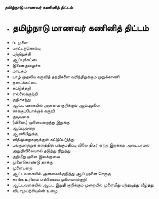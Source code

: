 **தமிழ்நாடு மாணவர் கணினித் திட்டம்**
- # தமிழ்நாடு மாணவர் கணினித் திட்டம்
- n. முளை
- மாட்டற்கொம்பு
- பற்றிறுக்கி
- ஆப்புக்கட்டை
- இணைகுழைச்சு
- மாடகம்
- யாழ் முதலிய கருவித் தந்திகளை வரிந்திறுக்கும் முறுக்காணி
- தடைக்கட்டை
- கட்டுத்தறி
- எல்லைக்குற்றி
- குறிச்சந்து
- ஆட்ட வகையில் அளவை குறிக்கும் ஆப்புமுளை
- சாக்குப்போக்குக் கருவி
- குடிவகை
- (வினை.) முளையறைந்து இறுக்கு
- ஆப்புஅறை
- ஆணியிறுக்கு
- விதிமுறைகளுக்குள் கட்டுப்படுத்து
- பங்குமாற்றுக் களத்தில் பங்குமதிப்பு விலை திடீர் ஏற்ற இறக்கம் அடையாமல் அறுதிவிலையால் தடுத்து நிறுத்து
- குறிமீது முளை இலக்குவை
- முளைகொண்டு தாக்கு
- முளையறை
- ஆட்டவகையில் அளவைக்குறித்து ஆப்புமுளை செருகு
- சுரங்க உரிமை எல்லையை முளையால்குறி
- ஆட்டவகையில் ஆட்ட இறுதி குறிக்கும் முறையில் முளைமீது பந்தடித்து வீழ்த்து
- விடாமுயற்சியுல்ன் உழை.

